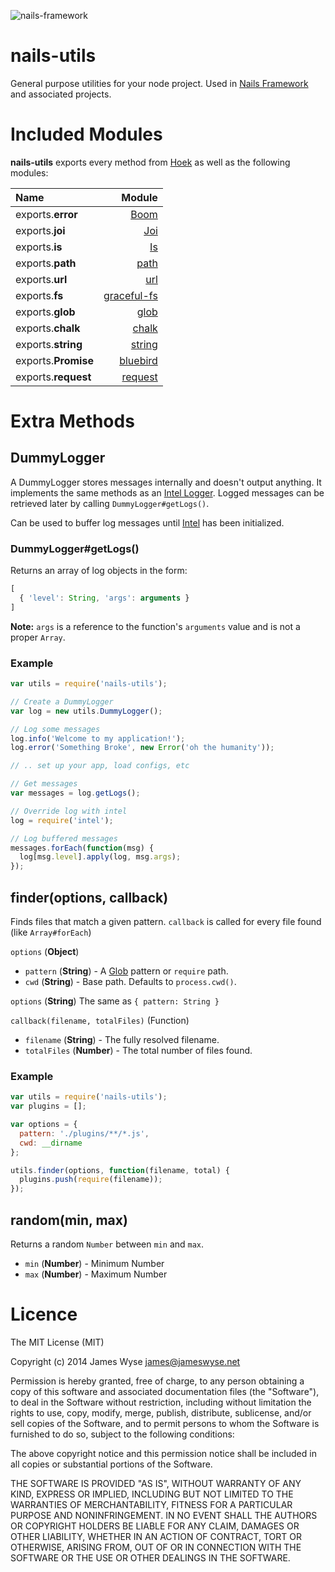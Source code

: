 ![nails-framework](https://f.cloud.github.com/assets/1144357/2225403/4529567e-9a8d-11e3-80a4-23ba637b5f26.png)

nails-utils
===============

General purpose utilities for your node project. Used in [Nails Framework](nails) and associated projects.

# Included Modules

**nails-utils** exports every method from [Hoek](http://ghub.io/hoek) as well as the following modules:

| Name                 | Module                                          |
| :------------------- | ----------------------------------------------: |
| exports.**error**    | [Boom](http://ghub.io/boom)                     |
| exports.**joi**      | [Joi](http://ghub.io/joi)                       |
| exports.**is**       | [Is](http://ghub.io/is)                         |
| exports.**path**     | [path](http://nodejs.org/api/path.html)         |
| exports.**url**      | [url](http://nodejs.org/api/url.html)           |
| exports.**fs**       | [graceful-fs](http://ghub.io/graceful-fs)       |
| exports.**glob**     | [glob](http://ghub.io/glob)                     |
| exports.**chalk**    | [chalk](http://ghub.io/chalk)                   |
| exports.**string**   | [string](http://ghub.io/string)                 |
| exports.**Promise**  | [bluebird](http://ghub.io/bluebird)             |
| exports.**request**  | [request](http://ghub.io/request)               |

# Extra Methods

## DummyLogger
A DummyLogger stores messages internally and doesn't output anything. It implements the same methods as an [Intel Logger](http://ghub.io/intel). Logged messages can be retrieved later by calling `DummyLogger#getLogs()`.

Can be used to buffer log messages until [Intel](http://ghub.io/intel) has been initialized.

### DummyLogger#getLogs()
Returns an array of log objects in the form: 
```javascript
[
  { 'level': String, 'args': arguments }
]
```

**Note:** `args` is a reference to the function's `arguments` value and is not a proper `Array`.

### Example

```javascript
var utils = require('nails-utils');

// Create a DummyLogger
var log = new utils.DummyLogger();

// Log some messages
log.info('Welcome to my application!');
log.error('Something Broke', new Error('oh the humanity'));

// .. set up your app, load configs, etc

// Get messages
var messages = log.getLogs();

// Override log with intel
log = require('intel');

// Log buffered messages
messages.forEach(function(msg) {
  log[msg.level].apply(log, msg.args);
});
```

## finder(options, callback)
Finds files that match a given pattern. `callback` is called for every file found (like `Array#forEach`)

`options` (**Object**)
 * `pattern` (**String**) - A [Glob](http://ghub.io/glob) pattern or `require` path.
 * `cwd` (**String**) - Base path. Defaults to `process.cwd()`.

`options` (**String**)
The same as `{ pattern: String }`

`callback(filename, totalFiles)` (Function)
 * `filename` (**String**) - The fully resolved filename.
 * `totalFiles` (**Number**) - The total number of files found.

### Example
```javascript
var utils = require('nails-utils');
var plugins = [];

var options = {
  pattern: './plugins/**/*.js',
  cwd: __dirname
};

utils.finder(options, function(filename, total) {
  plugins.push(require(filename));
});
```

## random(min, max)
Returns a random `Number` between `min` and `max`.
 * `min` (**Number**) - Minimum Number
 * `max` (**Number**) - Maximum Number
 
# Licence

The MIT License (MIT)

Copyright (c) 2014 James Wyse <james@jameswyse.net>

Permission is hereby granted, free of charge, to any person obtaining a copy of
this software and associated documentation files (the "Software"), to deal in
the Software without restriction, including without limitation the rights to
use, copy, modify, merge, publish, distribute, sublicense, and/or sell copies of
the Software, and to permit persons to whom the Software is furnished to do so,
subject to the following conditions:

The above copyright notice and this permission notice shall be included in all
copies or substantial portions of the Software.

THE SOFTWARE IS PROVIDED "AS IS", WITHOUT WARRANTY OF ANY KIND, EXPRESS OR
IMPLIED, INCLUDING BUT NOT LIMITED TO THE WARRANTIES OF MERCHANTABILITY, FITNESS
FOR A PARTICULAR PURPOSE AND NONINFRINGEMENT. IN NO EVENT SHALL THE AUTHORS OR
COPYRIGHT HOLDERS BE LIABLE FOR ANY CLAIM, DAMAGES OR OTHER LIABILITY, WHETHER
IN AN ACTION OF CONTRACT, TORT OR OTHERWISE, ARISING FROM, OUT OF OR IN
CONNECTION WITH THE SOFTWARE OR THE USE OR OTHER DEALINGS IN THE SOFTWARE.
